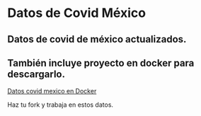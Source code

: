 # Datos de Covid México

## Datos de covid de méxico actualizados.


## También incluye proyecto en docker para descargarlo.


[Datos covid mexico en Docker ]( https://hub.docker.com/repository/docker/cayetanob/cbvubuntucovid )


Haz tu fork y trabaja en estos datos.
